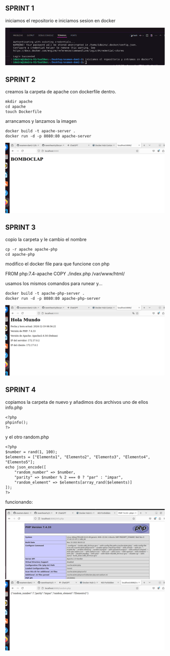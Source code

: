 ## SPRINT 1

iniciamos el repositorio e iniciamos sesion en docker

![docker inicio sesion](image.png)

## SPRINT 2
 creamos la carpeta de apache con dockerfile dentro.

```
mkdir apache
cd apache
touch Dockerfile
```

arrancamos y lanzamos la imagen

```
docker build -t apache-server .
docker run -d -p 8080:80 apache-server
```
![docker funcionando](imagendocker.png)

## SPRINT 3

copio la carpeta y le cambio el nombre

```
cp -r apache apache-php
cd apache-php
```
modifico el docker file para que funcione con php

FROM php:7.4-apache
COPY ./index.php /var/www/html/

usamos los mismos comandos para runear y...

```
docker build -t apache-php-server .
docker run -d -p 8080:80 apache-php-server
```
![php funcionando](imagenphpfunciona.png)

## SPRINT 4 

copiamos la carpeta de nuevo y añadimos dos archivos uno de ellos info.php

```
<?php
phpinfo();
?>
```

y el otro random.php

```
<?php
$number = rand(1, 100);
$elements = ["Elemento1", "Elemento2", "Elemento3", "Elemento4", "Elemento5"];
echo json_encode([
    "random_number" => $number,
    "parity" => $number % 2 === 0 ? "par" : "impar",
    "random_element" => $elements[array_rand($elements)]
]);
?>
```

funcionando:

![infophp](phpinfo.png)
![random funcionando](random-php.png)
